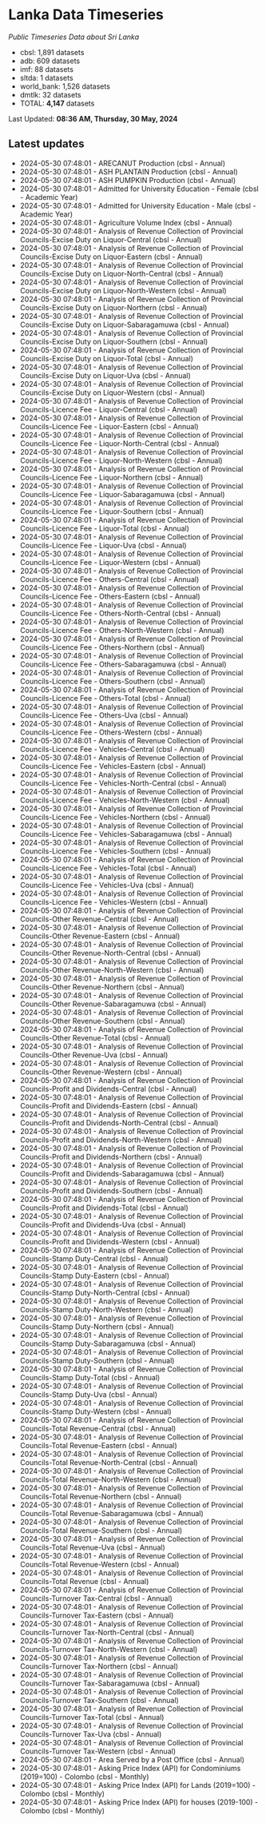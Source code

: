 # Lanka Data Timeseries
*Public Timeseries Data about Sri Lanka*

* cbsl: 1,891 datasets
* adb: 609 datasets
* imf: 88 datasets
* sltda: 1 datasets
* world_bank: 1,526 datasets
* dmtlk: 32 datasets
* TOTAL: **4,147** datasets

Last Updated: **08:36 AM, Thursday, 30 May, 2024**

## Latest updates

* 2024-05-30 07:48:01 - ARECANUT Production (cbsl - Annual)
* 2024-05-30 07:48:01 - ASH PLANTAIN Production (cbsl - Annual)
* 2024-05-30 07:48:01 - ASH PUMPKIN Production (cbsl - Annual)
* 2024-05-30 07:48:01 - Admitted for University Education - Female (cbsl - Academic Year)
* 2024-05-30 07:48:01 - Admitted for University Education - Male (cbsl - Academic Year)
* 2024-05-30 07:48:01 - Agriculture Volume Index (cbsl - Annual)
* 2024-05-30 07:48:01 - Analysis of Revenue Collection of Provincial Councils-Excise Duty on Liquor-Central (cbsl - Annual)
* 2024-05-30 07:48:01 - Analysis of Revenue Collection of Provincial Councils-Excise Duty on Liquor-Eastern (cbsl - Annual)
* 2024-05-30 07:48:01 - Analysis of Revenue Collection of Provincial Councils-Excise Duty on Liquor-North-Central (cbsl - Annual)
* 2024-05-30 07:48:01 - Analysis of Revenue Collection of Provincial Councils-Excise Duty on Liquor-North-Western (cbsl - Annual)
* 2024-05-30 07:48:01 - Analysis of Revenue Collection of Provincial Councils-Excise Duty on Liquor-Northern (cbsl - Annual)
* 2024-05-30 07:48:01 - Analysis of Revenue Collection of Provincial Councils-Excise Duty on Liquor-Sabaragamuwa (cbsl - Annual)
* 2024-05-30 07:48:01 - Analysis of Revenue Collection of Provincial Councils-Excise Duty on Liquor-Southern (cbsl - Annual)
* 2024-05-30 07:48:01 - Analysis of Revenue Collection of Provincial Councils-Excise Duty on Liquor-Total (cbsl - Annual)
* 2024-05-30 07:48:01 - Analysis of Revenue Collection of Provincial Councils-Excise Duty on Liquor-Uva (cbsl - Annual)
* 2024-05-30 07:48:01 - Analysis of Revenue Collection of Provincial Councils-Excise Duty on Liquor-Western (cbsl - Annual)
* 2024-05-30 07:48:01 - Analysis of Revenue Collection of Provincial Councils-Licence Fee - Liquor-Central (cbsl - Annual)
* 2024-05-30 07:48:01 - Analysis of Revenue Collection of Provincial Councils-Licence Fee - Liquor-Eastern (cbsl - Annual)
* 2024-05-30 07:48:01 - Analysis of Revenue Collection of Provincial Councils-Licence Fee - Liquor-North-Central (cbsl - Annual)
* 2024-05-30 07:48:01 - Analysis of Revenue Collection of Provincial Councils-Licence Fee - Liquor-North-Western (cbsl - Annual)
* 2024-05-30 07:48:01 - Analysis of Revenue Collection of Provincial Councils-Licence Fee - Liquor-Northern (cbsl - Annual)
* 2024-05-30 07:48:01 - Analysis of Revenue Collection of Provincial Councils-Licence Fee - Liquor-Sabaragamuwa (cbsl - Annual)
* 2024-05-30 07:48:01 - Analysis of Revenue Collection of Provincial Councils-Licence Fee - Liquor-Southern (cbsl - Annual)
* 2024-05-30 07:48:01 - Analysis of Revenue Collection of Provincial Councils-Licence Fee - Liquor-Total (cbsl - Annual)
* 2024-05-30 07:48:01 - Analysis of Revenue Collection of Provincial Councils-Licence Fee - Liquor-Uva (cbsl - Annual)
* 2024-05-30 07:48:01 - Analysis of Revenue Collection of Provincial Councils-Licence Fee - Liquor-Western (cbsl - Annual)
* 2024-05-30 07:48:01 - Analysis of Revenue Collection of Provincial Councils-Licence Fee - Others-Central (cbsl - Annual)
* 2024-05-30 07:48:01 - Analysis of Revenue Collection of Provincial Councils-Licence Fee - Others-Eastern (cbsl - Annual)
* 2024-05-30 07:48:01 - Analysis of Revenue Collection of Provincial Councils-Licence Fee - Others-North-Central (cbsl - Annual)
* 2024-05-30 07:48:01 - Analysis of Revenue Collection of Provincial Councils-Licence Fee - Others-North-Western (cbsl - Annual)
* 2024-05-30 07:48:01 - Analysis of Revenue Collection of Provincial Councils-Licence Fee - Others-Northern (cbsl - Annual)
* 2024-05-30 07:48:01 - Analysis of Revenue Collection of Provincial Councils-Licence Fee - Others-Sabaragamuwa (cbsl - Annual)
* 2024-05-30 07:48:01 - Analysis of Revenue Collection of Provincial Councils-Licence Fee - Others-Southern (cbsl - Annual)
* 2024-05-30 07:48:01 - Analysis of Revenue Collection of Provincial Councils-Licence Fee - Others-Total (cbsl - Annual)
* 2024-05-30 07:48:01 - Analysis of Revenue Collection of Provincial Councils-Licence Fee - Others-Uva (cbsl - Annual)
* 2024-05-30 07:48:01 - Analysis of Revenue Collection of Provincial Councils-Licence Fee - Others-Western (cbsl - Annual)
* 2024-05-30 07:48:01 - Analysis of Revenue Collection of Provincial Councils-Licence Fee - Vehicles-Central (cbsl - Annual)
* 2024-05-30 07:48:01 - Analysis of Revenue Collection of Provincial Councils-Licence Fee - Vehicles-Eastern (cbsl - Annual)
* 2024-05-30 07:48:01 - Analysis of Revenue Collection of Provincial Councils-Licence Fee - Vehicles-North-Central (cbsl - Annual)
* 2024-05-30 07:48:01 - Analysis of Revenue Collection of Provincial Councils-Licence Fee - Vehicles-North-Western (cbsl - Annual)
* 2024-05-30 07:48:01 - Analysis of Revenue Collection of Provincial Councils-Licence Fee - Vehicles-Northern (cbsl - Annual)
* 2024-05-30 07:48:01 - Analysis of Revenue Collection of Provincial Councils-Licence Fee - Vehicles-Sabaragamuwa (cbsl - Annual)
* 2024-05-30 07:48:01 - Analysis of Revenue Collection of Provincial Councils-Licence Fee - Vehicles-Southern (cbsl - Annual)
* 2024-05-30 07:48:01 - Analysis of Revenue Collection of Provincial Councils-Licence Fee - Vehicles-Total (cbsl - Annual)
* 2024-05-30 07:48:01 - Analysis of Revenue Collection of Provincial Councils-Licence Fee - Vehicles-Uva (cbsl - Annual)
* 2024-05-30 07:48:01 - Analysis of Revenue Collection of Provincial Councils-Licence Fee - Vehicles-Western (cbsl - Annual)
* 2024-05-30 07:48:01 - Analysis of Revenue Collection of Provincial Councils-Other Revenue-Central (cbsl - Annual)
* 2024-05-30 07:48:01 - Analysis of Revenue Collection of Provincial Councils-Other Revenue-Eastern (cbsl - Annual)
* 2024-05-30 07:48:01 - Analysis of Revenue Collection of Provincial Councils-Other Revenue-North-Central (cbsl - Annual)
* 2024-05-30 07:48:01 - Analysis of Revenue Collection of Provincial Councils-Other Revenue-North-Western (cbsl - Annual)
* 2024-05-30 07:48:01 - Analysis of Revenue Collection of Provincial Councils-Other Revenue-Northern (cbsl - Annual)
* 2024-05-30 07:48:01 - Analysis of Revenue Collection of Provincial Councils-Other Revenue-Sabaragamuwa (cbsl - Annual)
* 2024-05-30 07:48:01 - Analysis of Revenue Collection of Provincial Councils-Other Revenue-Southern (cbsl - Annual)
* 2024-05-30 07:48:01 - Analysis of Revenue Collection of Provincial Councils-Other Revenue-Total (cbsl - Annual)
* 2024-05-30 07:48:01 - Analysis of Revenue Collection of Provincial Councils-Other Revenue-Uva (cbsl - Annual)
* 2024-05-30 07:48:01 - Analysis of Revenue Collection of Provincial Councils-Other Revenue-Western (cbsl - Annual)
* 2024-05-30 07:48:01 - Analysis of Revenue Collection of Provincial Councils-Profit and Dividends-Central (cbsl - Annual)
* 2024-05-30 07:48:01 - Analysis of Revenue Collection of Provincial Councils-Profit and Dividends-Eastern (cbsl - Annual)
* 2024-05-30 07:48:01 - Analysis of Revenue Collection of Provincial Councils-Profit and Dividends-North-Central (cbsl - Annual)
* 2024-05-30 07:48:01 - Analysis of Revenue Collection of Provincial Councils-Profit and Dividends-North-Western (cbsl - Annual)
* 2024-05-30 07:48:01 - Analysis of Revenue Collection of Provincial Councils-Profit and Dividends-Northern (cbsl - Annual)
* 2024-05-30 07:48:01 - Analysis of Revenue Collection of Provincial Councils-Profit and Dividends-Sabaragamuwa (cbsl - Annual)
* 2024-05-30 07:48:01 - Analysis of Revenue Collection of Provincial Councils-Profit and Dividends-Southern (cbsl - Annual)
* 2024-05-30 07:48:01 - Analysis of Revenue Collection of Provincial Councils-Profit and Dividends-Total (cbsl - Annual)
* 2024-05-30 07:48:01 - Analysis of Revenue Collection of Provincial Councils-Profit and Dividends-Uva (cbsl - Annual)
* 2024-05-30 07:48:01 - Analysis of Revenue Collection of Provincial Councils-Profit and Dividends-Western (cbsl - Annual)
* 2024-05-30 07:48:01 - Analysis of Revenue Collection of Provincial Councils-Stamp Duty-Central (cbsl - Annual)
* 2024-05-30 07:48:01 - Analysis of Revenue Collection of Provincial Councils-Stamp Duty-Eastern (cbsl - Annual)
* 2024-05-30 07:48:01 - Analysis of Revenue Collection of Provincial Councils-Stamp Duty-North-Central (cbsl - Annual)
* 2024-05-30 07:48:01 - Analysis of Revenue Collection of Provincial Councils-Stamp Duty-North-Western (cbsl - Annual)
* 2024-05-30 07:48:01 - Analysis of Revenue Collection of Provincial Councils-Stamp Duty-Northern (cbsl - Annual)
* 2024-05-30 07:48:01 - Analysis of Revenue Collection of Provincial Councils-Stamp Duty-Sabaragamuwa (cbsl - Annual)
* 2024-05-30 07:48:01 - Analysis of Revenue Collection of Provincial Councils-Stamp Duty-Southern (cbsl - Annual)
* 2024-05-30 07:48:01 - Analysis of Revenue Collection of Provincial Councils-Stamp Duty-Total (cbsl - Annual)
* 2024-05-30 07:48:01 - Analysis of Revenue Collection of Provincial Councils-Stamp Duty-Uva (cbsl - Annual)
* 2024-05-30 07:48:01 - Analysis of Revenue Collection of Provincial Councils-Stamp Duty-Western (cbsl - Annual)
* 2024-05-30 07:48:01 - Analysis of Revenue Collection of Provincial Councils-Total Revenue-Central (cbsl - Annual)
* 2024-05-30 07:48:01 - Analysis of Revenue Collection of Provincial Councils-Total Revenue-Eastern (cbsl - Annual)
* 2024-05-30 07:48:01 - Analysis of Revenue Collection of Provincial Councils-Total Revenue-North-Central (cbsl - Annual)
* 2024-05-30 07:48:01 - Analysis of Revenue Collection of Provincial Councils-Total Revenue-North-Western (cbsl - Annual)
* 2024-05-30 07:48:01 - Analysis of Revenue Collection of Provincial Councils-Total Revenue-Northern (cbsl - Annual)
* 2024-05-30 07:48:01 - Analysis of Revenue Collection of Provincial Councils-Total Revenue-Sabaragamuwa (cbsl - Annual)
* 2024-05-30 07:48:01 - Analysis of Revenue Collection of Provincial Councils-Total Revenue-Southern (cbsl - Annual)
* 2024-05-30 07:48:01 - Analysis of Revenue Collection of Provincial Councils-Total Revenue-Uva (cbsl - Annual)
* 2024-05-30 07:48:01 - Analysis of Revenue Collection of Provincial Councils-Total Revenue-Western (cbsl - Annual)
* 2024-05-30 07:48:01 - Analysis of Revenue Collection of Provincial Councils-Total Revenue (cbsl - Annual)
* 2024-05-30 07:48:01 - Analysis of Revenue Collection of Provincial Councils-Turnover Tax-Central (cbsl - Annual)
* 2024-05-30 07:48:01 - Analysis of Revenue Collection of Provincial Councils-Turnover Tax-Eastern (cbsl - Annual)
* 2024-05-30 07:48:01 - Analysis of Revenue Collection of Provincial Councils-Turnover Tax-North-Central (cbsl - Annual)
* 2024-05-30 07:48:01 - Analysis of Revenue Collection of Provincial Councils-Turnover Tax-North-Western (cbsl - Annual)
* 2024-05-30 07:48:01 - Analysis of Revenue Collection of Provincial Councils-Turnover Tax-Northern (cbsl - Annual)
* 2024-05-30 07:48:01 - Analysis of Revenue Collection of Provincial Councils-Turnover Tax-Sabaragamuwa (cbsl - Annual)
* 2024-05-30 07:48:01 - Analysis of Revenue Collection of Provincial Councils-Turnover Tax-Southern (cbsl - Annual)
* 2024-05-30 07:48:01 - Analysis of Revenue Collection of Provincial Councils-Turnover Tax-Total (cbsl - Annual)
* 2024-05-30 07:48:01 - Analysis of Revenue Collection of Provincial Councils-Turnover Tax-Uva (cbsl - Annual)
* 2024-05-30 07:48:01 - Analysis of Revenue Collection of Provincial Councils-Turnover Tax-Western (cbsl - Annual)
* 2024-05-30 07:48:01 - Area Served by a Post Office (cbsl - Annual)
* 2024-05-30 07:48:01 - Asking Price Index (API) for Condominiums (2019=100) - Colombo (cbsl - Monthly)
* 2024-05-30 07:48:01 - Asking Price Index (API) for Lands (2019=100) - Colombo (cbsl - Monthly)
* 2024-05-30 07:48:01 - Asking Price Index (API) for houses (2019-100) - Colombo (cbsl - Monthly)